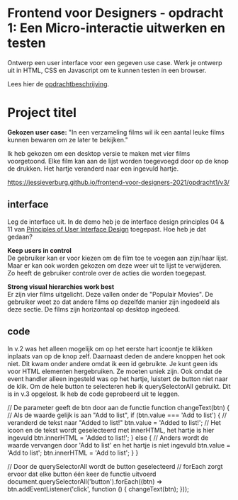 # Frontend voor Designers - opdracht 1: Een Micro-interactie uitwerken en testen

Ontwerp een user interface voor een gegeven use case. Werk je ontwerp uit in HTML, CSS en Javascript om te kunnen testen in een browser.

Lees hier de [opdrachtbeschrijving](./opdrachtbeschrijving.md).


# Project titel

<b>Gekozen user case:</b> "In een verzameling films wil ik een aantal leuke films kunnen bewaren om ze later te bekijken."

Ik heb gekozen om een desktop versie te maken met vier films voorgetoond. Elke film kan aan de lijst worden toegevoegd door op de knop de drukken. Het hartje veranderd naar een ingevuld hartje. 

https://jessieverburg.github.io/frontend-voor-designers-2021/opdracht1/v3/

## interface
Leg de interface uit. In de demo heb je de interface design principles 04 & 11 van [Principles of User Interface Design](http://bokardo.com/principles-of-user-interface-design/) toegepast. Hoe heb je dat gedaan?

<b>Keep users in control</b><br>
De gebruiker kan er voor kiezen om de film toe te voegen aan zijn/haar lijst. Maar er kan ook worden gekozen om deze weer uit te lijst te verwijderen. Zo heeft de gebruiker controle over de acties die worden toegepast. 

<b>Strong visual hierarchies work best</b><br>
Er zijn vier films uitgelicht. Deze vallen onder de "Populair Movies". De gebruiker weet zo dat andere films op dezelfde manier zijn ingedeeld als deze sectie. De films zijn horizontaal op desktop ingedeed.

## code
In v.2 was het alleen mogelijk om op het eerste hart icoontje te klikken inplaats van op de knop zelf. Daarnaast deden de andere knoppen het ook niet. Dit kwam onder andere omdat ik een id gebruikte. Je kunt geen ids voor HTML elementen hergebruiken. Ze moeten uniek zijn. Ook omdat de event handler alleen ingesteld was op het hartje, luistert de button niet naar de klik. Om de hele button te selecteren heb ik querySelectorAll gebruikt. Dit is in v.3 opgelost. Ik heb de code geprobeerd uit te leggen.

// De parameter geeft de btn door aan de functie
function changeText(btn) {
    // Als de waarde gelijk is aan "Add to list",
    if (btn.value === 'Add to list') {
        // veranderd de tekst naar "Added to list!"
        btn.value = 'Added to list!';
        // Het icoon en de tekst wordt geselecteerd met innerHTML, het hartje is hier ingevuld
        btn.innerHTML = '<i class="fas fa-heart"></i>Added to list!';
    } else {
        // Anders wordt de waarde vervangen door 'Add to list' en het hartje is niet ingevuld
        btn.value = 'Add to list';
        btn.innerHTML = '<i class="far fa-heart"></i>Add to list';
    }
}

// Door de querySelectorAll wordt de button geselecteerd
// forEach zorgt ervoor dat elke button één keer de functie uitvoerd
document.querySelectorAll('button').forEach((btn) => btn.addEventListener('click', function () {
    changeText(btn);
}));

